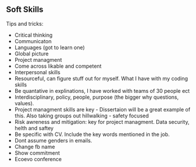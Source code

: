 ## Soft Skills 

Tips and tricks: 
- Critical thinking
- Communicaton
- Languages (got to learn one) 
- Global picture 
- Project managment 
- Come across likable and competent 
- Interpersonal skills 
- Resourceful, can figure stuff out for myself. What I have with my coding skills
- Be quantative in explinations, I have worked with teams of 30 people ect
- Interdisciplinary, policy, people, purpose (the bigger why questions, values). 
- Project managment skills are key - Dissertaion will be a great example of this. Also taking groups out hillwalking - safety
 focused
- Risk awreness and mitigation: key for project managment. Data security, helth and saftey 
- Be specific with CV. Include the key words mentioned in the job. 
- Dont assume genders in emails.
- Change fb name 
- Show commitment 
- Ecoevo conference

